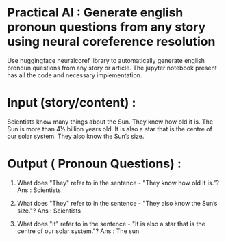 
# Practical AI : Generate english pronoun questions from any story using neural coreference resolution

Use huggingface neuralcoref library to automatically generate english pronoun questions from any story or article.
The jupyter notebook present has all the code and necessary implementation.


# Input (story/content) :
Scientists know many things about the Sun. They know how old it is.
The Sun is more than 4½ billion years old. It is also a star that is the centre of our solar system.
They also know the Sun’s size.

# Output ( Pronoun Questions) : 
1) What does "They" refer to in the sentence - "They know how old it is."?
Ans : Scientists 

2) What does "They" refer to in the sentence - "They also know the Sun’s size."?
Ans : Scientists 

3) What does "It" refer to in the sentence - "It is also a star that is the centre of our solar system."?
Ans : The sun 
